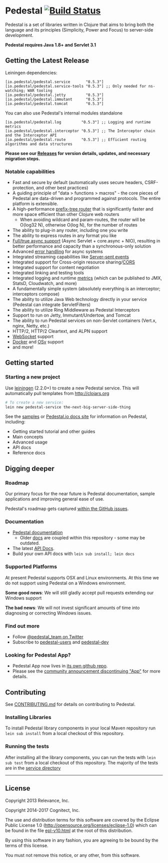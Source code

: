 # Pedestal [![Build Status](https://travis-ci.org/pedestal/pedestal.png)](https://travis-ci.org/pedestal/pedestal)

Pedestal is a set of libraries written in Clojure that aims to bring
both the language and its principles (Simplicity, Power and Focus) to
server-side development.

**Pedestal requires Java 1.8+ and Servlet 3.1**

## Getting the Latest Release

Leiningen dependencies:
```
[io.pedestal/pedestal.service       "0.5.3"]
[io.pedestal/pedestal.service-tools "0.5.3"] ;; Only needed for ns-watching; WAR tooling
[io.pedestal/pedestal.jetty         "0.5.3"]
[io.pedestal/pedestal.immutant      "0.5.3"]
[io.pedestal/pedestal.tomcat        "0.5.3"]
```

You can also use Pedestal's internal modules standalone
```
[io.pedestal/pedestal.log         "0.5.3"] ;; Logging and runtime metrics
[io.pedestal/pedestal.interceptor "0.5.3"] ;; The Interceptor chain and the Interceptor API
[io.pedestal/pedestal.route       "0.5.3"] ;; Efficient routing algorithms and data structures
```

**Please see our [Releases](https://github.com/pedestal/pedestal/releases) for
version details, updates, and necessary migration steps.**

### Notable capabilities

 * Fast and secure by default (automatically uses secure headers, CSRF-protection, and other best practices)
 * A guiding principle of "data > functions > macros" - the core pieces of Pedestal
   are data-driven and programmed against protocols.  The entire platform is extensible.
 * A high-performance [prefix-tree router](https://github.com/pedestal/pedestal/pull/330)
   that is significantly faster and more space efficient than other Clojure web routers
   * When avoiding wildcard and param-routes, the router will be O(log32 N), otherwise O(log N), for the number of routes
 * The ability to plug-in any router, including one you write
 * The ability to express routes in any format you like
 * [Full/true async support](https://groups.google.com/d/msg/clojure/rKqT13Ofy4k/H9xvkZA9Yy4J) (Async Servlet + core.async + NIO),
   resulting in better performance and capacity than a synchronous-only solution
 * Advanced [error handling](https://github.com/pedestal/pedestal/pull/302) for async systems
 * Integrated streaming capabilities like [Server-sent events](https://github.com/pedestal/pedestal/tree/master/samples/server-sent-events)
 * Integrated support for Cross-origin resource sharing/[CORS](https://github.com/pedestal/pedestal/tree/master/samples/cors)
 * Integrated support for content negotiation
 * Integrated linking and testing tools
 * Integrated logging and runtime [metrics](https://github.com/pedestal/pedestal/tree/master/samples/helloworld-metrics) (which can be published to JMX, StatsD, Cloudwatch, and more)
 * A fundamentally simple system (absolutely everything is an interceptor; interceptors compose)
 * The ability to utilize Java Web technology directly in your service (Pedestal can integrate ServletFilters)
 * The ability to utilize Ring Middleware as Pedestal Interceptors
 * Support to run on Jetty, Immutant/Undertow, and Tomcat
 * The ability to run Pedestal services on non-Servlet containers (Vert.x, nginx, Netty, etc.)
 * HTTP/2, HTTP/2 Cleartext, and ALPN support
 * [WebSocket](https://github.com/pedestal/pedestal/tree/master/samples/jetty-web-sockets) support
 * [Docker](https://www.docker.com/) and [OSv](http://osv.io/) support
 * and more!


## Getting started

### Starting a new project

Use [leiningen](https://github.com/technomancy/leiningen) (2.2.0+) to create a new
Pedestal service. This will automatically pull templates from
<http://clojars.org>

```bash
# To create a new service:
lein new pedestal-service the-next-big-server-side-thing
```

See the [samples](./samples) or [Pedestal.io docs site](http://pedestal.io/) for information on Pedestal,
including:

 * Getting started tutorial and other guides
 * Main concepts
 * Advanced usage
 * API docs
 * Reference docs

## Digging deeper

### Roadmap

Our primary focus for the near future is Pedestal documentation, sample
applications and improving general ease of use.

Pedestal's roadmap gets captured [within the GitHub issues](https://github.com/pedestal/pedestal/issues).


### Documentation

 * [Pedestal documentation](http://pedestal.io/)
   * Older [docs](./guides/documentation) are coupled within this repository - some may be outdated.
 * The latest [API Docs](http://pedestal.io/api/index).
 * Build your own API docs with `lein sub install; lein docs`

### Supported Platforms

At present Pedestal supports OSX and Linux environments. At this time we do not
support using Pedestal on a Windows environment.

**Some good news**: We will still gladly accept pull requests extending our
Windows support

**The bad news**: We will not invest significant amounts of time into
diagnosing or correcting Windows issues.

### Find out more

* Follow [@pedestal_team on Twitter](http://twitter.com/pedestal_team)
* Subscribe to [pedestal-users](https://groups.google.com/d/forum/pedestal-users)
  and [pedestal-dev](https://groups.google.com/d/forum/pedestal-dev)

### Looking for Pedestal App?

 * Pedestal App now lives in [its own github repo](https://github.com/pedestal/pedestal-app).
 * Please see the [community announcement discontinuing "App"](https://groups.google.com/forum/#!topic/pedestal-users/jODwmJUIUcg) for more details.

## Contributing

See [CONTRIBUTING.md](CONTRIBUTING.md) for details on contributing to Pedestal.

### Installing Libraries

To install Pedestal library components in your local Maven repository run
`lein sub install` from a local checkout of this repository.

### Running the tests

After installing all the library components, you can run the tests with
`lein sub test` from a local checkout of this repository.  The majority of the
tests are in the [service directory](./service/test/io/pedestal)

---

## License
Copyright 2013 Relevance, Inc.

Copyright 2014-2017 Cognitect, Inc.

The use and distribution terms for this software are covered by the
Eclipse Public License 1.0 (http://opensource.org/licenses/eclipse-1.0)
which can be found in the file [epl-v10.html](epl-v10.html) at the root of this distribution.

By using this software in any fashion, you are agreeing to be bound by
the terms of this license.

You must not remove this notice, or any other, from this software.
